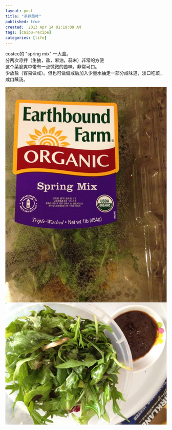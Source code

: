 ```yaml
---
layout: post
title: "凉拌菜叶"
published: true
created:  2013 Apr 14 01:19:09 AM
tags: [caipu-recipe]
categories: [life]
---
```


costco的 "spring mix" 一大盒。  
分两次凉拌（生抽，盐，麻油，蒜末）非常的方便  
这个菜脆爽中带有一点微微的苦味，非常可口。  
少放盐（容易做咸）。但也可做偏咸后加入少量水抽走一部分咸味道，淡口吃菜，咸口蘸汤。

![springmix](/images/springmix-1024x768.JPG "springmix box")
![springmix2](/images/springmix2-1024x768.JPG "springmix dish")
